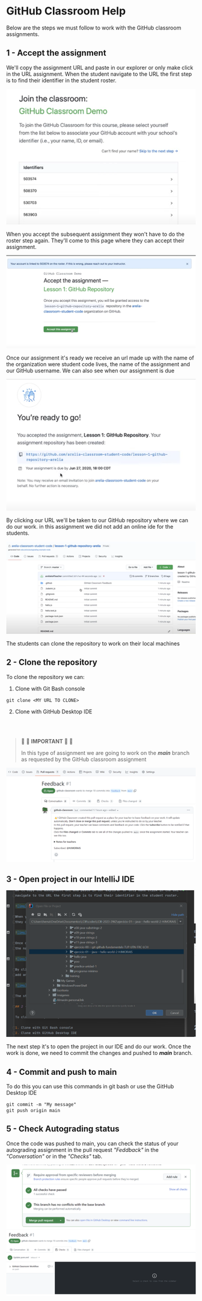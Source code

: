 # GitHub Classroom Help

Below are the steps we must follow to work with the GitHub classroom assignments.

## 1 - Accept the assignment

We'll copy the assignment URL and paste in our explorer or only make click in the URL assignment. When the student 
navigate to the URL the first step is to find their identifier in the student roster.

![img](/docs/_images/help/help_1.png)

When you accept the subsequent assignment they won't have to do the roster step again. They'll come to this page where 
they can accept their assignment.

![img](/docs/_images/help/help_2.png)

Once our assignment it's ready we receive an url made up with the name of the organization were student code lives, 
the name of the assignment and our GitHub username. We can also see when our assignment is due

![img](/docs/_images/help/help_3.png)

By clicking our URL we'll be taken to our GitHub repository where we can do our work. in this assignment we did not 
add an online ide for the students.

![img](/docs/_images/help/help_4.png)

The students can clone the repository to work on their local machines

## 2 - Clone the repository

To clone the repository we can:

1. Clone with Git Bash console

```
git clone <MY URL TO CLONE>
```

2. Clone with GitHub Desktop IDE

<br/>
<br/>

> :rotating_light: :rotating_light: **IMPORTANT** :rotating_light: :rotating_light: 
> 
> In this type of assignment we are going to work on the **_main_** branch as requested by the GitHub classroom assignment

![img](/docs/_images/help/help_6.png)

## 3 - Open project in our IntelliJ IDE

![img](/docs/_images/help/help_5.png)

The next step it's to open the project in our IDE and do our work. Once the work is done, we need to commit the 
changes and pushed to **_main_** branch.

## 4 - Commit and push to main

To do this you can use this commands in git bash or use the GitHub Desktop IDE

```
git commit -m "My message"
git push origin main
```

## 5 - Check Autograding status

Once the code was pushed to main, you can check the status of your autograding assignment in the 
pull request _"Feddback"_ in the _"Conversation"_ or in the _"Checks"_ tab.

![img](/docs/_images/help/help_7.png)
![img](/docs/_images/help/help_8.png)

